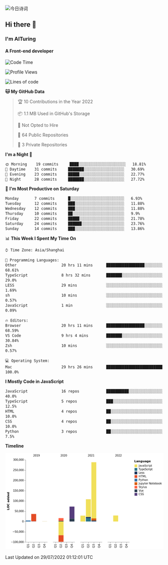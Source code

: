 <img alt="今日诗词" src="https://v2.jinrishici.com/one.svg?font-size=30&spacing=2&color=skyblue" style="max-width:100%; display: block; margin: 0 auto;">

## Hi there 👋
### I'm AITuring
#### A Front-end developer

<!-- <img src="./dhx.gif" width="400px"/> -->

<!--START_SECTION:waka-->
![Code Time](http://img.shields.io/badge/Code%20Time-0%20secs-blue)

![Profile Views](http://img.shields.io/badge/Profile%20Views-0-blue)

![Lines of code](https://img.shields.io/badge/From%20Hello%20World%20I%27ve%20Written-486%20Thousand%20lines%20of%20code-blue)

**🐱 My GitHub Data** 

> 🏆 10 Contributions in the Year 2022
 > 
> 📦 1.1 MB Used in GitHub's Storage 
 > 
> 🚫 Not Opted to Hire
 > 
> 📜 64 Public Repositories 
 > 
> 🔑 3 Private Repositories  
 > 
**I'm a Night 🦉** 

```text
🌞 Morning    19 commits     ████░░░░░░░░░░░░░░░░░░░░░   18.81% 
🌆 Daytime    31 commits     ███████░░░░░░░░░░░░░░░░░░   30.69% 
🌃 Evening    23 commits     █████░░░░░░░░░░░░░░░░░░░░   22.77% 
🌙 Night      28 commits     ███████░░░░░░░░░░░░░░░░░░   27.72%

```
📅 **I'm Most Productive on Saturday** 

```text
Monday       7 commits      █░░░░░░░░░░░░░░░░░░░░░░░░   6.93% 
Tuesday      12 commits     ███░░░░░░░░░░░░░░░░░░░░░░   11.88% 
Wednesday    12 commits     ███░░░░░░░░░░░░░░░░░░░░░░   11.88% 
Thursday     10 commits     ██░░░░░░░░░░░░░░░░░░░░░░░   9.9% 
Friday       22 commits     █████░░░░░░░░░░░░░░░░░░░░   21.78% 
Saturday     24 commits     ██████░░░░░░░░░░░░░░░░░░░   23.76% 
Sunday       14 commits     ███░░░░░░░░░░░░░░░░░░░░░░   13.86%

```


📊 **This Week I Spent My Time On** 

```text
⌚︎ Time Zone: Asia/Shanghai

💬 Programming Languages: 
Other                    20 hrs 11 mins      █████████████████░░░░░░░░   68.61% 
TypeScript               8 hrs 32 mins       ███████░░░░░░░░░░░░░░░░░░   29.0% 
LESS                     29 mins             ░░░░░░░░░░░░░░░░░░░░░░░░░   1.69% 
sh                       10 mins             ░░░░░░░░░░░░░░░░░░░░░░░░░   0.57% 
JavaScript               1 min               ░░░░░░░░░░░░░░░░░░░░░░░░░   0.09%

🔥 Editors: 
Browser                  20 hrs 11 mins      █████████████████░░░░░░░░   68.59% 
VS Code                  9 hrs 4 mins        ███████░░░░░░░░░░░░░░░░░░   30.84% 
Zsh                      10 mins             ░░░░░░░░░░░░░░░░░░░░░░░░░   0.57%

💻 Operating System: 
Mac                      29 hrs 26 mins      █████████████████████████   100.0%

```

**I Mostly Code in JavaScript** 

```text
JavaScript               16 repos            ██████████░░░░░░░░░░░░░░░   40.0% 
TypeScript               5 repos             ███░░░░░░░░░░░░░░░░░░░░░░   12.5% 
HTML                     4 repos             ██░░░░░░░░░░░░░░░░░░░░░░░   10.0% 
CSS                      4 repos             ██░░░░░░░░░░░░░░░░░░░░░░░   10.0% 
Python                   3 repos             ██░░░░░░░░░░░░░░░░░░░░░░░   7.5%

```


**Timeline**

![Chart not found](https://raw.githubusercontent.com/AITuring/AITuring/main/charts/bar_graph.png) 


 Last Updated on 29/07/2022 01:12:01 UTC
<!--END_SECTION:waka-->


